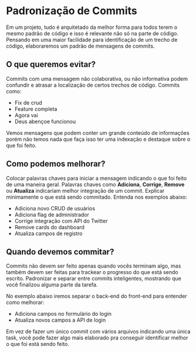 # Padronização de Commits

Em um projeto, tudo é arquitetado da melhor forma para todos terem o mesmo padrão de código e isso é relevante não só na parte de código. Pensando em uma maior facilidade para identificação de um trecho de código, elaboraremos um padrão de mensagens de commits.

## O que queremos evitar?

Commits com uma mensagem não colaborativa, ou não informativa podem confundir e atrasar a localização de certos trechos de código. Commits como:

- Fix de crud
- Feature completa
- Agora vai
- Deus abençoe funcionou

Vemos mensagens que podem conter um grande conteúdo de informações porém não temos nada que faça isso ter uma indexação e destaque sobre o que foi feito.

## Como podemos melhorar?

Colocar palavras chaves para iniciar a mensagem indicando o que foi feito de uma maneira geral. Palavras chaves como **Adiciona**, **Corrige**, **Remove** ou **Atualiza** indicariam melhor integração de um commit. Explicar minimamente o que está sendo commitado. Entenda nos exemplos abaixo:

- Adiciona novo CRUD de usuários
- Adiciona flag de administrador
- Corrige integração com API do Twitter
- Remove cards do dashboard
- Atualiza campos de registro

## Quando devemos commitar?

Commits não devem ser feito apenas quando vocês terminam algo, mas também devem ser feitas para trackear o progresso do que está sendo escrito. Padronizar e separar entre commits inteligentes, mostrando que você finalizou alguma parte da tarefa.

No exemplo abaixo iremos separar o back-end do front-end para entender como melhorar:

- Adiciona campos no formulário do login
- Atualiza novos campos a API de login

Em vez de fazer um único commit com vários arquivos indicando uma única task, você pode fazer algo mais elaborado pra conseguir identificar melhor o que foi está sendo feito.

